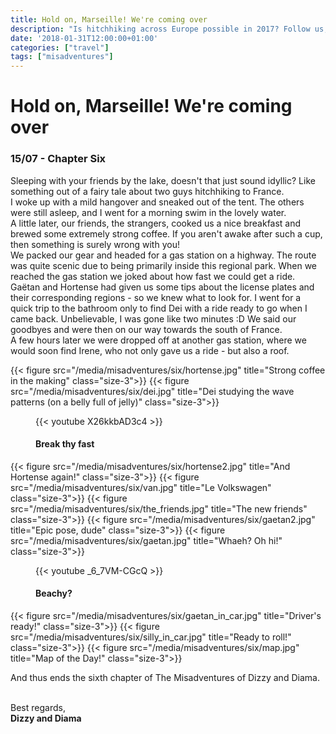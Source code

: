 ```yaml
---
title: Hold on, Marseille! We're coming over
description: "Is hitchhiking across Europe possible in 2017? Follow us, and find out!"
date: '2018-01-31T12:00:00+01:00'
categories: ["travel"]
tags: ["misadventures"]
---
```


# Hold on, Marseille! We're coming over
### 15/07 - Chapter Six
Sleeping with your friends by the lake, doesn't that just sound idyllic? Like something out of a fairy tale about two guys hitchhiking to France.<br />
I woke up with a mild hangover and sneaked out of the tent. The others were still asleep, and I went for a morning swim in the lovely water. <br />
A little later, our friends, the strangers, cooked us a nice breakfast and brewed some extremely strong coffee. If you aren't awake after such a cup, then something is surely wrong with you!<br /> 
We packed our gear and headed for a gas station on a highway. The route was quite scenic due to being primarily inside this regional park. When we reached the gas station we joked about how fast we could get a ride. Gaëtan and Hortense had given us some tips about the license plates and their corresponding regions - so we knew what to look for. I went for a quick trip to the bathroom only to find Dei with a ride ready to go when I came back. Unbelievable, I was gone like two minutes :D We said our goodbyes and were then on our way towards the south of France. <br />
A few hours later we were dropped off at another gas station, where we would soon find Irene, who not only gave us a ride - but also a roof.


{{< figure src="/media/misadventures/six/hortense.jpg" title="Strong coffee in the making" class="size-3">}}
{{< figure src="/media/misadventures/six/dei.jpg" title="Dei studying the wave patterns (on a belly full of jelly)" class="size-3">}}
<figure class="size-3">
    {{< youtube X26kkbAD3c4 >}}
    <figcaption>
        <h4>Break thy fast</h4>
    </figcaption>
</figure>
{{< figure src="/media/misadventures/six/hortense2.jpg" title="And Hortense again!" class="size-3">}}
{{< figure src="/media/misadventures/six/van.jpg" title="Le Volkswagen" class="size-3">}}
{{< figure src="/media/misadventures/six/the_friends.jpg" title="The new friends" class="size-3">}}
{{< figure src="/media/misadventures/six/gaetan2.jpg" title="Epic pose, dude" class="size-3">}}
{{< figure src="/media/misadventures/six/gaetan.jpg" title="Whaeh? Oh hi!" class="size-3">}}
<figure class="size-3">
    {{< youtube _6_7VM-CGcQ >}}
    <figcaption>
        <h4>Beachy?</h4>
    </figcaption>
</figure>
{{< figure src="/media/misadventures/six/gaetan_in_car.jpg" title="Driver's ready!" class="size-3">}}
{{< figure src="/media/misadventures/six/silly_in_car.jpg" title="Ready to roll!" class="size-3">}}
{{< figure src="/media/misadventures/six/map.jpg" title="Map of the Day!" class="size-3">}}


And thus ends the sixth chapter of The Misadventures of Dizzy and Diama. 
<br /><br />

Best regards,<br />**Dizzy and Diama**
